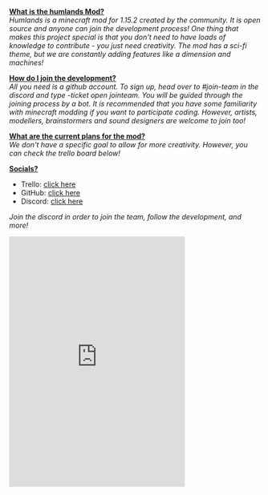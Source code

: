 <u><b>What is the humlands Mod?</b></u>
<br>
<i>Humlands is a minecraft mod for 1.15.2 created by the community. It is open source and anyone can join the development process! One thing that makes this project special is that you don't need to have loads of knowledge to contribute - you just need creativity. The mod has a sci-fi theme, but we are constantly adding features like a dimension and machines!</i>

<u><b>How do I join the development?</b></u>
<br>
<i>All you need is a github account. To sign up, head over to #join-team in the discord and type -ticket open jointeam. You will be guided through the joining process by a bot. It is recommended that you have some familiarity with minecraft modding if you want to participate coding. However, artists, modellers, brainstormers and sound designers are welcome to join too!</i>

<u><b>What are the current plans for the mod?</b></u>
<br>
<i>We don't have a specific goal to allow for more creativity. However, you can check the trello board below!</i>

<u><b>Socials?</b></u>
<ul>
<li>Trello: <a href="https://trello.com/b/m76L73Ku/humlands-mod">click here</a></li>
<li>GitHub: <a href="https://github.com/Cy4Shot/Humlands-Mod">click here</a></li>
<li>Discord: <a href="https://discord.gg/CqNmMfY">click here</a></li>
</ul>

<i>Join the discord in order to join the team, follow the development, and more!</i>
<iframe src="https://discordapp.com/widget?id=714363708830253098&theme=dark" width="350" height="500" allowtransparency="true" frameborder="0"></iframe>
